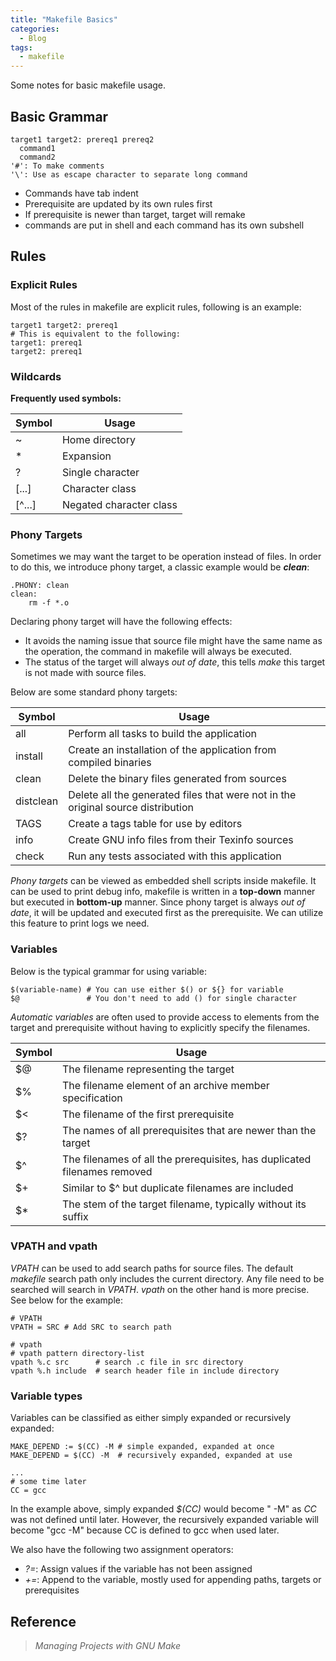 ```yaml
---
title: "Makefile Basics"
categories:
  - Blog
tags:
  - makefile
---
```


Some notes for basic makefile usage.

## Basic Grammar
```
target1 target2: prereq1 prereq2
  command1
  command2
'#': To make comments
'\': Use as escape character to separate long command
```
- Commands have tab indent
- Prerequisite are updated by its own rules first
- If prerequisite is newer than target, target will remake
- commands are put in shell and each command has its own subshell

## Rules
### Explicit Rules
Most of the rules in makefile are explicit rules, following is an example:
```
target1 target2: prereq1
# This is equivalent to the following:
target1: prereq1
target2: prereq1
```

### Wildcards
**Frequently used symbols:**

| Symbol  | Usage                   |
|---------|-------------------------|
|   ~     | Home directory          |
|   *     | Expansion               |
|   ?     | Single character        |
| [...]   | Character class         |
| [^...]  | Negated character class |

### Phony Targets
Sometimes we may want the target to be operation instead of files. In order to do this, we introduce phony target, a classic example would be ***clean***:
```
.PHONY: clean
clean:
    rm -f *.o
``` 
Declaring phony target will have the following effects:  
- It avoids the naming issue that source file might have the same name as the operation, the command in makefile will always be executed.
- The status of the target will always *out of date*, this tells *make* this target is not made with source files.

Below are some standard phony targets:

| Symbol   | Usage                                                                           |
|----------|---------------------------------------------------------------------------------|
|all       | Perform all tasks to build the application                                      |
|install   | Create an installation of the application from compiled binaries                |
|clean     | Delete the binary files generated from sources                                  |
|distclean | Delete all the generated files that were not in the original source distribution|
|TAGS      | Create a tags table for use by editors                                          |
|info      | Create GNU info files from their Texinfo sources                                |
|check     | Run any tests associated with this application                                  |


*Phony targets* can be viewed as embedded shell scripts inside makefile. It can be used to print debug info, makefile is written in a **top-down** manner but executed in **bottom-up** manner. Since phony target is always *out of date*, it will be updated and executed first as the prerequisite. We can utilize this feature to print logs we need. 

### Variables
Below is the typical grammar for using variable:
```
$(variable-name) # You can use either $() or ${} for variable
$@               # You don't need to add () for single character
```

*Automatic variables* are often used to provide access to elements from the target and prerequisite without having to explicitly specify the filenames.

| Symbol | Usage                                                                    |
|--------|--------------------------------------------------------------------------|
|$@      | The filename representing the target                                     |
|$%      | The filename element of an archive member specification                  |
|$<      | The filename of the first prerequisite                                   |
|$?      | The names of all prerequisites that are newer than the target            |
|$^      | The filenames of all the prerequisites, has duplicated filenames removed |
|$+      | Similar to $^ but duplicate filenames are included                       |
|$*      | The stem of the target filename, typically without its suffix            |


### VPATH and vpath
*VPATH* can be used to add search paths for source files. The default *makefile* search path only includes the current directory. Any file need to be searched will search in *VPATH*. *vpath* on the other hand is more precise. See below for the example:
```
# VPATH
VPATH = SRC # Add SRC to search path

# vpath
# vpath pattern directory-list
vpath %.c src      # search .c file in src directory
vpath %.h include  # search header file in include directory
```

### Variable types
Variables can be classified as either simply expanded or recursively expanded:
```
MAKE_DEPEND := $(CC) -M # simple expanded, expanded at once
MAKE_DEPEND = $(CC) -M  # recursively expanded, expanded at use

...
# some time later
CC = gcc
```
In the example above, simply expanded *$(CC)* would become " -M" as *CC* was not defined until later. However, the recursively expanded variable will become "gcc -M" because CC is defined to gcc when used later.

We also have the following two assignment operators:
- *?=*: Assign values if the variable has not been assigned
- *+=*: Append to the variable, mostly used for appending paths, targets or prerequisites

## Reference
> <cite>*Managing Projects with GNU Make*<cite>

